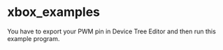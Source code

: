 # xbox_examples

You have to export your PWM pin in Device Tree Editor and then run this example program.
